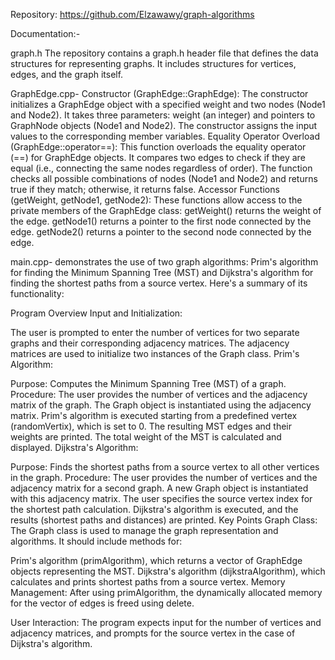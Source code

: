 Repository: https://github.com/Elzawawy/graph-algorithms

Documentation:-

graph.h
The repository contains a graph.h header file that defines the data structures for representing graphs. 
It includes structures for vertices, edges, and the graph itself.

GraphEdge.cpp-
Constructor (GraphEdge::GraphEdge):
The constructor initializes a GraphEdge object with a specified weight and two nodes (Node1 and Node2).
It takes three parameters: weight (an integer) and pointers to GraphNode objects (Node1 and Node2).
The constructor assigns the input values to the corresponding member variables.
Equality Operator Overload (GraphEdge::operator==):
This function overloads the equality operator (==) for GraphEdge objects.
It compares two edges to check if they are equal (i.e., connecting the same nodes regardless of order).
The function checks all possible combinations of nodes (Node1 and Node2) and returns true if they match; otherwise, it returns false.
Accessor Functions (getWeight, getNode1, getNode2):
These functions allow access to the private members of the GraphEdge class:
getWeight() returns the weight of the edge.
getNode1() returns a pointer to the first node connected by the edge.
getNode2() returns a pointer to the second node connected by the edge.





main.cpp- demonstrates the use of two graph algorithms: Prim's algorithm for finding the Minimum Spanning Tree (MST) and Dijkstra's algorithm for finding the shortest paths from a source vertex. Here's a summary of its functionality:

Program Overview
Input and Initialization:

The user is prompted to enter the number of vertices for two separate graphs and their corresponding adjacency matrices.
The adjacency matrices are used to initialize two instances of the Graph class.
Prim's Algorithm:

Purpose: Computes the Minimum Spanning Tree (MST) of a graph.
Procedure:
The user provides the number of vertices and the adjacency matrix of the graph.
The Graph object is instantiated using the adjacency matrix.
Prim's algorithm is executed starting from a predefined vertex (randomVertix), which is set to 0.
The resulting MST edges and their weights are printed.
The total weight of the MST is calculated and displayed.
Dijkstra's Algorithm:

Purpose: Finds the shortest paths from a source vertex to all other vertices in the graph.
Procedure:
The user provides the number of vertices and the adjacency matrix for a second graph.
A new Graph object is instantiated with this adjacency matrix.
The user specifies the source vertex index for the shortest path calculation.
Dijkstra's algorithm is executed, and the results (shortest paths and distances) are printed.
Key Points
Graph Class: The Graph class is used to manage the graph representation and algorithms. It should include methods for:

Prim's algorithm (primAlgorithm), which returns a vector of GraphEdge objects representing the MST.
Dijkstra's algorithm (dijkstraAlgorithm), which calculates and prints shortest paths from a source vertex.
Memory Management: After using primAlgorithm, the dynamically allocated memory for the vector of edges is freed using delete.

User Interaction: The program expects input for the number of vertices and adjacency matrices, and prompts for the source vertex in the case of Dijkstra's algorithm.
